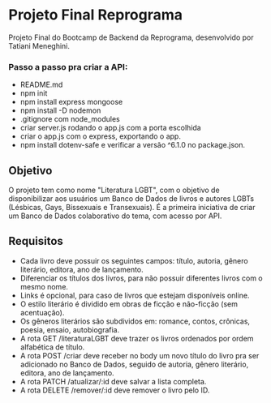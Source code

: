 # Projeto Final Reprograma
Projeto Final do Bootcamp de Backend da Reprograma, desenvolvido por Tatiani Meneghini.

### Passo a passo pra criar a API:
- README.md
- npm init
- npm install express mongoose
- npm install -D nodemon
- .gitignore com node_modules
- criar server.js rodando o app.js com a porta escolhida
- criar o app.js com o express, exportando o app.
- npm install dotenv-safe e verificar a versão ^6.1.0 no package.json.

## Objetivo
O projeto tem como nome "Literatura LGBT", com o objetivo de disponibilizar aos usuários um Banco de Dados de livros e autores LGBTs (Lésbicas, Gays, Bissexuais e Transexuais).
É a primeira iniciativa de criar um Banco de Dados colaborativo do tema, com acesso por API.

## Requisitos
- Cada livro deve possuir os seguintes campos: título, autoria, gênero literário, editora, ano de lançamento.
- Diferenciar os títulos dos livros, para não possuir diferentes livros com o mesmo nome.
- Links é opcional, para caso de livros que estejam disponíveis online.
- O estilo literário é dividido em obras de ficção e não-ficção (sem acentuação).
- Os gêneros literários são subdividos em: romance, contos, crônicas, poesia, ensaio, autobiografia.
- A rota GET /literaturaLGBT deve trazer os livros ordenados por ordem alfabética de título.
- A rota POST /criar deve receber no body um novo título do livro pra ser adicionado no Banco de Dados, seguido de autoria, gênero literário, editora, ano de lançamento.
- A rota PATCH /atualizar/:id deve salvar a lista completa.
- A rota DELETE /remover/:id deve remover o livro pelo ID.